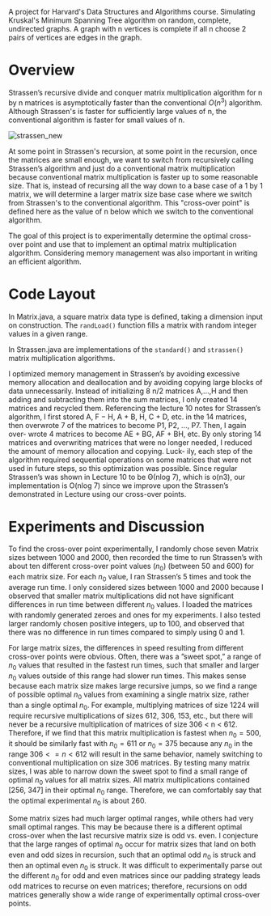 A project for Harvard's Data Structures and Algorithms course. Simulating Kruskal's Minimum Spanning Tree algorithm on random, 
complete, undirected graphs. A graph with n vertices is complete if all n choose 2 pairs of vertices are edges in the graph.

# Overview
Strassen’s recursive divide and conquer matrix multiplication algorithm for n by n matrices is asymptotically faster than the 
conventional 
$O(n^3)$ algorithm. Although Strassen's is faster for sufficiently large values of n, the conventional algorithm is faster 
for small values of n.

![strassen_new](https://github.com/jamesb2413/Optimizing-Strassen-Matrix-Multiplication/assets/43123401/82115e75-7dad-48db-84fb-08d3221a146c)


At some point in Strassen's recursion, at some point in the recursion, once the matrices are small enough, we want to switch from recursively 
calling Strassen’s algorithm and just do a conventional matrix multiplication because conventional matrix multiplication is faster up to some reasonable size.
That is, instead of recursing all the way down to a base case of a 1 by 1 matrix, we will determine a larger matrix size base case where we switch
from Strassen's to the conventional algorithm. This "cross-over point" is defined here as the value of n below which we switch to the conventional
algorithm. 

The goal of this project is to experimentally determine the optimal cross-over point and use that to implement an optimal matrix multiplication
algorithm. Considering memory management was also important in writing an efficient algorithm.

# Code Layout
In Matrix.java, a square matrix data type is defined, taking a dimension input on construction. The `randLoad()` function fills a matrix with 
random integer values in a given range. 

In Strassen.java are implementations of the `standard()` and `strassen()` matrix multiplication algorithms.

I optimized memory management in Strassen’s by avoiding excessive memory allocation and deallocation and by avoiding copying large blocks of data unnecessarily. 
Instead of initializing 8 n/2 matrices A,...,H and then adding and subtracting them into the sum matrices, I only created 14 matrices and recycled them. Referencing the lecture 10 notes for Strassen’s algorithm, I first stored A, F − H, A + B, H, C + D, etc. in the 14 matrices, then overwrote 7 of the matrices to become P1, P2, ..., P7. Then, I again over- wrote 4 matrices to become AE + BG, AF + BH, etc. By only storing 14 matrices and overwriting matrices that were no longer needed, I reduced the amount of memory allocation and copying. Luck- ily, each step of the algorithm required sequential operations on some matrices that were not used in future steps, so this optimization was possible. Since regular Strassen’s was shown in Lecture 10 to be Θ(nlog 7), which is o(n3), our implementation is O(nlog 7) since we improve upon the Strassen’s demonstrated in Lecture using our cross-over points.


# Experiments and Discussion
To find the cross-over point experimentally, I randomly chose seven Matrix sizes between 1000 and 2000, then recorded the time to run 
Strassen’s with about ten different cross-over point values ($n_0$) (between 50 and 600) for each matrix size. For each $n_0$ value, I 
ran Strassen’s 5 times and took the average run time. I only considered sizes between 1000 and 2000 because I observed that smaller matrix 
multiplications did not have significant differences in run time between different $n_0$ values. I loaded the matrices with randomly generated zeroes and ones
for my experiments. I also tested larger randomly chosen positive integers, up to 100, and observed that there was no 
difference in run times compared to simply using 0 and 1. 

For large matrix sizes, the differences in speed resulting from different cross-over points were obvious. Often, there was a ”sweet spot,” a
range of $n_0$ values that resulted in the fastest run times, such that smaller and larger $n_0$ values outside of this range had slower 
run times. This makes sense because each matrix size makes large recursive jumps, so we find a range of possible optimal $n_0$ values from 
examining a single matrix size, rather than a single optimal $n_0$. For example, multiplying matrices of size 1224 will require recursive 
multiplications of sizes 612, 306, 153, etc., but there will never be a recursive multiplication of matrices of size 306 < n < 612. 
Therefore, if we find that this matrix multiplication is fastest when $n_0 = 500$, it should be similarly fast with $n_0 = 611$ or $n_0 = 375$
because any $n_0$ in the range $306 <= n < 612$ will result in the same behavior, namely switching to conventional multiplication on size 
306 matrices. By testing many matrix sizes, I was able to narrow down the sweet spot to find a small range of optimal $n_0$ values for all matrix sizes.
All matrix multiplications contained [256, 347] in their optimal $n_0$ range. Therefore, we can comfortably 
say that the optimal experimental $n_0$ is about 260.


Some matrix sizes had much larger optimal ranges, while others had very small optimal ranges. This may be because there
is a different optimal cross-over when the last recursive matrix size is odd vs. even. I conjecture that the large ranges of optimal $n_0$
occur for matrix sizes that land on both even and odd sizes in recursion, such that an optimal odd $n_0$ is struck and then an optimal even 
$n_0$ is struck. It was difficult to experimentally parse out the different $n_0$ for odd and even matrices since our padding strategy 
leads odd matrices to recurse on even matrices; therefore, recursions on odd matrices generally show a wide range of experimentally 
optimal cross-over points.


